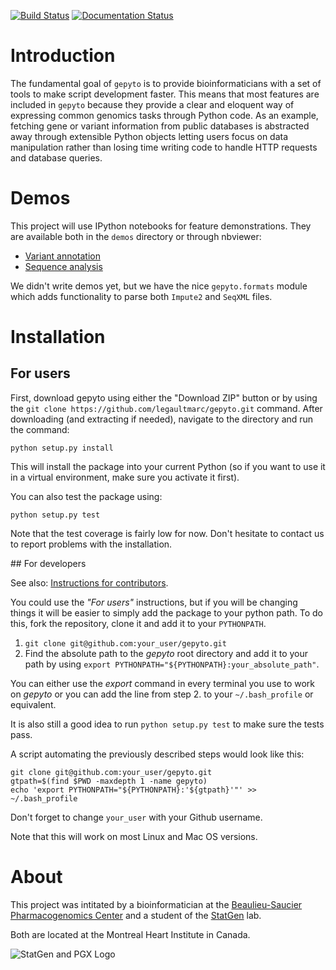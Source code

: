 [![Build Status](https://travis-ci.org/legaultmarc/gepyto.svg?branch=master)](https://travis-ci.org/legaultmarc/gepyto)
[![Documentation Status](https://readthedocs.org/projects/gepyto/badge/?version=latest)](https://readthedocs.org/projects/genometools/?badge=latest)

# Introduction

The fundamental goal of ``gepyto`` is to provide bioinformaticians with a set
of tools to make script development faster. This means that most features are
included in ``gepyto`` because they provide a clear and eloquent way of
expressing common genomics tasks through Python code. As an example, fetching
gene or variant information from public databases is abstracted away through
extensible Python objects letting users focus on data manipulation rather than
losing time writing code to handle HTTP requests and database queries. 

# Demos

This project will use IPython notebooks for feature demonstrations. They are
available both in the `demos` directory or through nbviewer:

- [Variant annotation](http://nbviewer.ipython.org/github/legaultmarc/gepyto/blob/master/demos/Variant%20Annotation.ipynb)
- [Sequence analysis](http://nbviewer.ipython.org/github/legaultmarc/gepyto/blob/master/demos/Sequence%20analysis.ipynb)

We didn't write demos yet, but we have the nice ``gepyto.formats`` module which
adds functionality to parse both ``Impute2`` and ``SeqXML`` files.

# Installation
## For users

First, download gepyto using either the "Download ZIP" button or by using the
``git clone https://github.com/legaultmarc/gepyto.git`` command. After
downloading (and extracting if needed), navigate to the directory and run the
command:

```shell
python setup.py install
```

This will install the package into your current Python (so if you want to use
it in a virtual environment, make sure you activate it first).

You can also test the package using:

```shell
python setup.py test
```

Note that the test coverage is fairly low for now. Don't hesitate to contact us
to report problems with the installation.

<a name="devs_install">
## For developers

See also: [Instructions for contributors](CONTRIBUTING.markdown).

You could use the _"For users"_ instructions, but if you will be changing
things it will be easier to simply add the package to your python path. To
do this, fork the repository, clone it and add it to your `PYTHONPATH`.

1. ``git clone git@github.com:your_user/gepyto.git``
2. Find the absolute path to the _gepyto_ root directory and add it to your
   path by using ``export PYTHONPATH="${PYTHONPATH}:your_absolute_path"``.

You can either use the _export_ command in every terminal you use to work on
_gepyto_ or you can add the line from step 2. to your `~/.bash_profile` or
equivalent.

It is also still a good idea to run ``python setup.py test`` to make sure the
tests pass.

A script automating the previously described steps would look like this:

```shell
git clone git@github.com:your_user/gepyto.git
gtpath=$(find $PWD -maxdepth 1 -name gepyto)
echo 'export PYTHONPATH="${PYTHONPATH}:'${gtpath}'"' >> ~/.bash_profile
```

Don't forget to change `your_user` with your Github username.

Note that this will work on most Linux and Mac OS versions.

# About

This project was intitated by a bioinformatician at the 
[Beaulieu-Saucier Pharmacogenomics Center](http://www.pharmacogenomics.ca/) and 
a student of the [StatGen](http://statgen.org/) lab.

Both are located at the Montreal Heart Institute in Canada.

![StatGen and PGX Logo](https://raw.github.com/legaultmarc/gepyto/master/docs/_static/logo_statgen_pgx.png)


